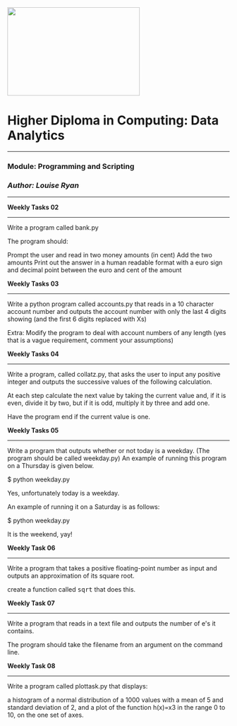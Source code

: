 
<img src="https://mjconroy.com/wp-content/uploads/2023/04/ATU-Logo.png" width="300" height="200">



# **Higher Diploma in Computing: Data Analytics**
***

### **Module: Programming and Scripting**
### *Author: Louise Ryan*
***


**Weekly Tasks 02**
***
Write a program called bank.py 

The program should:

Prompt the user and read in two money amounts (in cent)
Add the two amounts
Print out the answer in a human readable format with a euro sign and decimal point between the euro and cent of the amount 

**Weekly Tasks 03**
***
Write a python program called accounts.py that reads in a 10 character account number and outputs the account number with only the last 4 digits showing (and the first 6 digits replaced with Xs)

Extra:
Modify the program to deal with account numbers of any length (yes that is a vague requirement, comment your assumptions)

**Weekly Tasks 04**
***
Write a program, called collatz.py, that asks the user to input any positive integer and outputs the successive values of the following calculation.

At each step calculate the next value by taking the current value and, if it is even, divide it by two, but if it is odd, multiply it by three and add one.

Have the program end if the current value is one.


**Weekly Tasks 05**
***
Write a program that outputs whether or not today is a weekday. (The program should be called weekday.py)
An example of running this program on a Thursday is given below.

$ python weekday.py

Yes, unfortunately today is a weekday.


An example of running it on a Saturday is as follows:

$ python weekday.py

It is the weekend, yay!

**Weekly Task 06**
***

Write a program that takes a positive floating-point number as input and outputs an approximation of its square root.

create a function called <tt>sqrt</tt> that does this.


**Weekly Task 07**
***
Write a program that reads in a text file and outputs the number of e's it contains. 

The program should take the filename from an argument on the command line. 

**Weekly Task 08**
***

Write a program called plottask.py that displays:

a histogram of a normal distribution of a 1000 values with a mean of 5 and standard deviation of 2, 
and a plot of the function  h(x)=x3 in the range 0 to 10, 
on the one set of axes.
